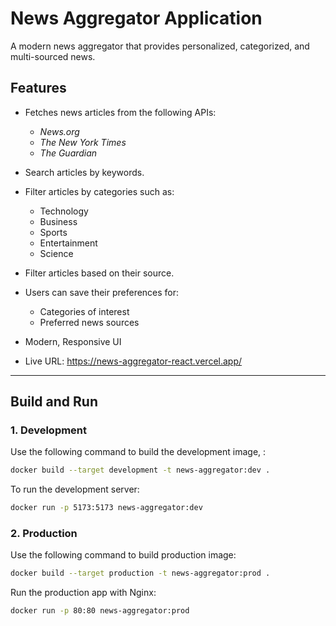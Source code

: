 # News Aggregator Application  

A modern news aggregator that provides personalized, categorized, and multi-sourced news.

## Features  

- Fetches news articles from the following APIs:  
  - *News.org*
  - *The New York Times*
  - *The Guardian*
- Search articles by keywords.  

- Filter articles by categories such as:  
  - Technology  
  - Business  
  - Sports  
  - Entertainment  
  - Science  
- Filter articles based on their source.  

- Users can save their preferences for:  
  - Categories of interest  
  - Preferred news sources  

- Modern, Responsive UI  

- Live URL: https://news-aggregator-react.vercel.app/

---

## Build and Run

### 1. **Development**

Use the following command to build the development image, :

```bash
docker build --target development -t news-aggregator:dev .
```

To run the development server:

```bash
docker run -p 5173:5173 news-aggregator:dev
```

### 2. **Production**

Use the following command to build production image:

```bash
docker build --target production -t news-aggregator:prod .
```

Run the production app with Nginx:

```bash
docker run -p 80:80 news-aggregator:prod
```
